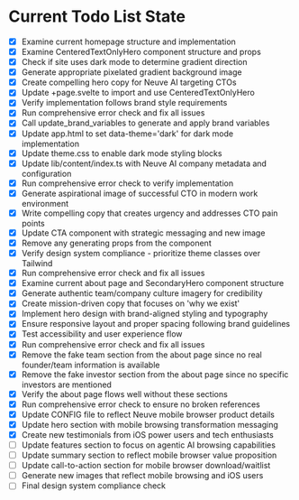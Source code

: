 <!-- DO NOT EDIT - Managed by todo_list tool -->
<!-- Updated: 2025-09-26T14:26:24.556Z -->

# Current Todo List State

- [x] Examine current homepage structure and implementation
- [x] Examine CenteredTextOnlyHero component structure and props
- [x] Check if site uses dark mode to determine gradient direction
- [x] Generate appropriate pixelated gradient background image
- [x] Create compelling hero copy for Neuve AI targeting CTOs
- [x] Update +page.svelte to import and use CenteredTextOnlyHero
- [x] Verify implementation follows brand style requirements
- [x] Run comprehensive error check and fix all issues
- [x] Call update_brand_variables to generate and apply brand variables
- [x] Update app.html to set data-theme='dark' for dark mode implementation
- [x] Update theme.css to enable dark mode styling blocks
- [x] Update lib/content/index.ts with Neuve AI company metadata and configuration
- [x] Run comprehensive error check to verify implementation
- [x] Generate aspirational image of successful CTO in modern work environment
- [x] Write compelling copy that creates urgency and addresses CTO pain points
- [x] Update CTA component with strategic messaging and new image
- [x] Remove any generating props from the component
- [x] Verify design system compliance - prioritize theme classes over Tailwind
- [x] Run comprehensive error check and fix all issues
- [x] Examine current about page and SecondaryHero component structure
- [x] Generate authentic team/company culture imagery for credibility
- [x] Create mission-driven copy that focuses on 'why we exist'
- [x] Implement hero design with brand-aligned styling and typography
- [x] Ensure responsive layout and proper spacing following brand guidelines
- [x] Test accessibility and user experience flow
- [x] Run comprehensive error check and fix all issues
- [x] Remove the fake team section from the about page since no real founder/team information is available
- [x] Remove the fake investor section from the about page since no specific investors are mentioned
- [x] Verify the about page flows well without these sections
- [x] Run comprehensive error check to ensure no broken references
- [x] Update CONFIG file to reflect Neuve mobile browser product details
- [x] Update hero section with mobile browsing transformation messaging
- [x] Create new testimonials from iOS power users and tech enthusiasts
- [ ] Update features section to focus on agentic AI browsing capabilities
- [ ] Update summary section to reflect mobile browser value proposition
- [ ] Update call-to-action section for mobile browser download/waitlist
- [ ] Generate new images that reflect mobile browsing and iOS users
- [ ] Final design system compliance check
